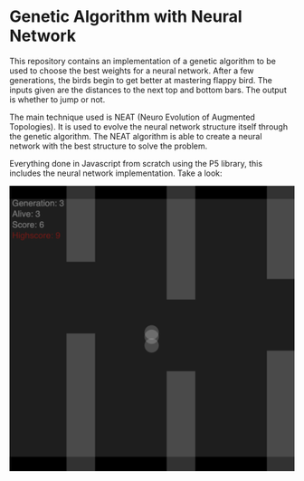 # Genetic Algorithm with Neural Network

This repository contains an implementation of a genetic algorithm to be used to choose the best weights for a neural network. After a few generations, the birds begin to get better at mastering flappy bird. The inputs given are the distances to the next top and bottom bars. The output is whether to jump or not.

The main technique used is NEAT (Neuro Evolution of Augmented Topologies). It is used to evolve the neural network structure itself through the genetic algorithm. The NEAT algorithm is able to create a neural network with the best structure to solve the problem.

Everything done in Javascript from scratch using the P5 library, this includes the neural network implementation. Take a look:

![Flappy Bird](Showcase.png)
